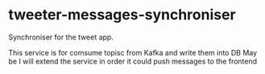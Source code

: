 # tweeter-messages-synchroniser

Synchroniser for the tweet app.

This service is for comsume topisc from Kafka and write them into DB
May be I will extend the service in order it could push messages to the frontend
